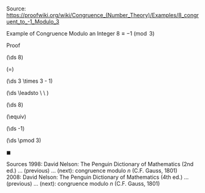 # 

Source: https://proofwiki.org/wiki/Congruence_(Number_Theory)/Examples/8_congruent_to_-1_Modulo_3

Example of Congruence Modulo an Integer
$8 \equiv -1 \pmod 3$


Proof













\(\ds 8\)

\(=\)







\(\ds 3 \times 3 - 1\)














\(\ds \leadsto \ \ \)





\(\ds 8\)

\(\equiv\)







\(\ds -1\)

\(\ds \pmod 3\)







$\blacksquare$


Sources
1998: David Nelson: The Penguin Dictionary of Mathematics (2nd ed.) ... (previous) ... (next): congruence modulo $n$ (C.F. Gauss, 1801)
2008: David Nelson: The Penguin Dictionary of Mathematics (4th ed.) ... (previous) ... (next): congruence modulo $n$ (C.F. Gauss, 1801)




